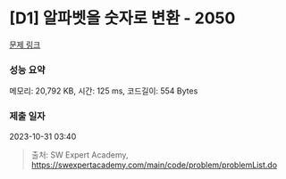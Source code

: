 # [D1] 알파벳을 숫자로 변환 - 2050 

[문제 링크](https://swexpertacademy.com/main/code/problem/problemDetail.do?contestProbId=AV5QLGxKAzQDFAUq) 

### 성능 요약

메모리: 20,792 KB, 시간: 125 ms, 코드길이: 554 Bytes

### 제출 일자

2023-10-31 03:40



> 출처: SW Expert Academy, https://swexpertacademy.com/main/code/problem/problemList.do